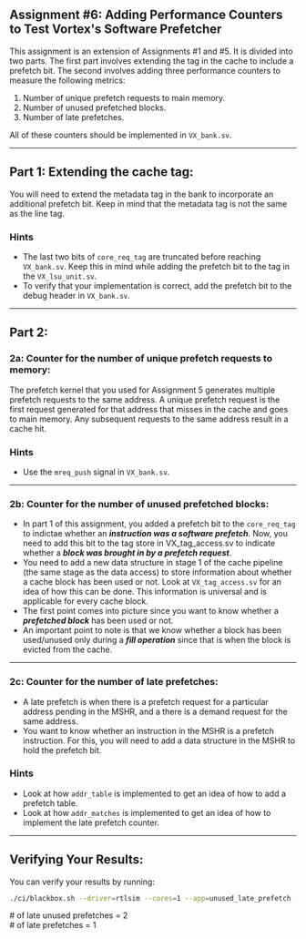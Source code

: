 ## Assignment #6: Adding Performance Counters to Test Vortex's Software Prefetcher

This assignment is an extension of Assignments #1 and #5. It is divided into two parts. The first part involves extending the tag in the cache to include a prefetch bit. The second involves adding three performance counters to measure the following metrics: 
1. Number of unique prefetch requests to main memory.
2. Number of unused prefetched blocks.
3. Number of late prefetches.

All of these counters should be implemented in `VX_bank.sv`.

---

## Part 1: Extending the cache tag:

You will need to extend the metadata tag in the bank to incorporate an additional prefetch bit. Keep in mind that the metadata tag is not the same as the line tag. 

### Hints

- The last two bits of `core_req_tag` are truncated before reaching `VX_bank.sv`. Keep this in mind while adding the prefetch bit to the tag in the `VX_lsu_unit.sv`.
- To verify that your implementation is correct, add the prefetch bit to the debug header in `VX_bank.sv`.

---

## Part 2: 

### 2a: Counter for the number of unique prefetch requests to memory:

The prefetch kernel that you used for Assignment 5 generates multiple prefetch requests to the same address. A unique prefetch request is the first request generated for that address that misses in the cache and goes to main memory. Any subsequent requests to the same address result in a cache hit.

### Hints
- Use the `mreq_push` signal in `VX_bank.sv`.

---

### 2b: Counter for the number of unused prefetched blocks:

- In part 1 of this assignment, you added a prefetch bit to the `core_req_tag` to indictae whether an ***instruction was a software prefetch***. Now, you need to add this bit to the tag store in VX_tag_access.sv to indicate whether a ***block was brought in by a prefetch request***.
- You need to add a new data structure in stage 1 of the cache pipeline (the same stage as the data access) to store information about whether a cache block has been used or not. Look at `VX_tag_access.sv` for an idea of how this can be done. This information is universal and is applicable for every cache block. 
- The first point comes into picture since you want to know whether a ***prefetched block*** has been used or not.
- An important point to note is that we know whether a block has been used/unused only during a ***fill operation*** since that is when the block is evicted from the cache.

---

### 2c: Counter for the number of late prefetches:

- A late prefetch is when there is a prefetch request for a particular address pending in the MSHR, and a there is a demand request for the same address.
- You want to know whether an instruction in the MSHR is a prefetch instruction. For this, you will need to add a data structure in the MSHR to hold the prefetch bit.

### Hints
- Look at how `addr_table` is implemented to get an idea of how to add a prefetch table.
- Look at how `addr_matches` is implemented to get an idea of how to implement the late prefetch counter.

---

## Verifying Your Results:

You can verify your results by running:

``` bash
./ci/blackbox.sh --driver=rtlsim --cores=1 --app=unused_late_prefetch --perf
```
\# of late unused prefetches = 2 \
\# of late prefetches = 1
